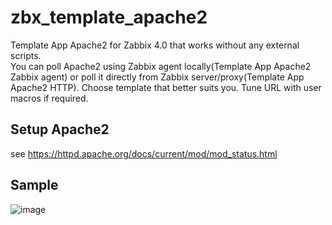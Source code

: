 # zbx_template_apache2

Template App Apache2 for Zabbix 4.0 that works without any external scripts.  
You can poll Apache2 using Zabbix agent locally(Template App Apache2 Zabbix agent) or poll it directly from Zabbix server/proxy(Template App Apache2 HTTP). Choose template that better suits you.  Tune URL with user macros if required.  
## Setup Apache2

see https://httpd.apache.org/docs/current/mod/mod_status.html

## Sample

![image](https://user-images.githubusercontent.com/14870891/47022436-299fad80-d166-11e8-934a-0c9cee4c694d.png)
